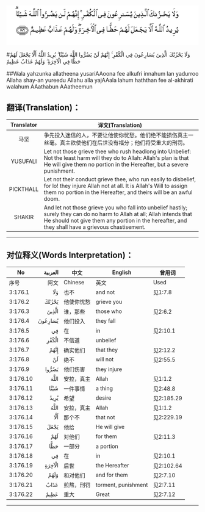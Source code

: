 ![003:176](images/003_176.gif)

#وَلَا يَحْزُنْكَ الَّذِينَ يُسَارِعُونَ فِي الْكُفْرِ ۚ إِنَّهُمْ لَنْ يَضُرُّوا اللَّهَ شَيْئًا ۗ يُرِيدُ اللَّهُ أَلَّا يَجْعَلَ لَهُمْ حَظًّا فِي الْآخِرَةِ ۖ وَلَهُمْ عَذَابٌ عَظِيمٌ 

##Wala yahzunka allatheena yusariAAoona fee alkufri innahum lan yadurroo Allaha shay-an yureedu Allahu alla yajAAala lahum haththan fee al-akhirati walahum AAathabun AAatheemun 

## 翻译(Translation)：

| Translator | 译文(Translation)                                            |
| :--------: | ------------------------------------------------------------ |
|    马坚    | 争先投入迷信的人，不要让他使你忧愁。他们绝不能损伤真主一丝毫。真主欲使他们在后世没有福分；他们将受重大的刑罚。 |
|  YUSUFALI  | Let not those grieve thee who rush headlong into Unbelief: Not the least harm will they do to Allah: Allah's plan is that He will give them no portion in the Hereafter, but a severe punishment. |
| PICKTHALL  | Let not their conduct grieve thee, who run easily to disbelief, for lo! they injure Allah not at all. It is Allah's Will to assign them no portion in the Hereafter, and theirs will be an awful doom. |
|   SHAKIR   | And let not those grieve you who fall into unbelief hastily; surely they can do no harm to Allah at all; Allah intends that He should not give them any portion in the hereafter, and they shall have a grievous chastisement. |

---

## 对位释义(Words Interpretation)：

| No   | العربية | 中文    | English | 曾用词 |
| ---- | ------: | ------- | ------- | ------ |
| 序号 |    阿文 | Chinese | 英文    | Used   |
| 3:176.1  | وَلَا     | 也不       | and not             | 见1:7.8    |
| 3:176.2  | يَحْزُنْكَ   | 他使你忧愁 | grieve you          |            |
| 3:176.3  | الَّذِينَ   | 谁，那些   | those who           | 见2:6.2    |
| 3:176.4  | يُسَارِعُونَ | 他们投入   | they fall           |            |
| 3:176.5  | فِي      | 在         | in                  | 见2:10.1   |
| 3:176.6  | الْكُفْرِ   | 不信道     | unbelief            |            |
| 3:176.7  | إِنَّهُمْ    | 确实他们   | that they           | 见2:12.2   |
| 3:176.8  | لَنْ      | 绝不       | will not            | 见2:55.5   |
| 3:176.9  | يَضُرُّوا   | 他们伤害   | they injure         |            |
| 3:176.10 | اللَّهَ    | 安拉，真主 | Allah               | 见1:1.2    |
| 3:176.11 | شَيْئًا    | 一件事情   | a thing             | 见2:48.8   |
| 3:176.12 | يُرِيدُ    | 希望       | desire              | 见2:185.29 |
| 3:176.13 | اللَّهُ    | 安拉，真主 | Allah               | 见1:1.2    |
| 3:176.14 | أَلَّا     | 那个不     | that not            | 见2:229.19 |
| 3:176.15 | يَجْعَلَ    | 他给       | He will give        |            |
| 3:176.16 | لَهُمْ     | 对他们     | for them            | 见2:11.3   |
| 3:176.17 | حَظًّا     | 一部分     | a portion           |            |
| 3:176.18 | فِي      | 在         | in                  | 见2:10.1   |
| 3:176.19 | الْآخِرَةِ  | 后世       | the Hereafter       | 见2:102.64 |
| 3:176.20 | وَلَهُمْ    | 和对他们   | and for them        | 见2:7.10   |
| 3:176.21 | عَذَابٌ    | 煎熬，刑罚 | torment, punishment | 见2:7.11   |
| 3:176.22 | عَظِيمٌ    | 重大       | Great               | 见2:7.12   |

---
